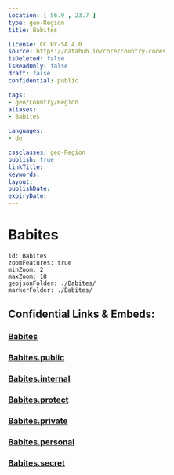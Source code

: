 ```yaml
---
location: [ 56.9 , 23.7 ] 
type: geo-Region
title: Babites

license: CC BY-SA 4.0
source: https://datahub.io/core/country-codes
isDeleted: false
isReadOnly: false
draft: false
confidential: public

tags:
- geo/Country/Region
aliases:
- Babites

Languages:
- de

cssclasses: geo-Region
publish: true
linkTitle: 
keywords: 
layout: 
publishDate: 
expiryDate: 
---
```


# Babites

```leaflet
id: Babites
zoomFeatures: true 
minZoom: 2 
maxZoom: 18
geojsonFolder: ./Babites/
markerFolder: ./Babites/
```


## Confidential Links & Embeds: 

### [Babites](/_Standards/Earth/Continent/Europe/Europe~North/Latvia/Counties/Babites.md) 

### [Babites.public](/_public/Earth/Continent/Europe/Europe~North/Latvia/Counties/Babites.public.md) 

### [Babites.internal](/_internal/Earth/Continent/Europe/Europe~North/Latvia/Counties/Babites.internal.md) 

### [Babites.protect](/_protect/Earth/Continent/Europe/Europe~North/Latvia/Counties/Babites.protect.md) 

### [Babites.private](/_private/Earth/Continent/Europe/Europe~North/Latvia/Counties/Babites.private.md) 

### [Babites.personal](/_personal/Earth/Continent/Europe/Europe~North/Latvia/Counties/Babites.personal.md) 

### [Babites.secret](/_secret/Earth/Continent/Europe/Europe~North/Latvia/Counties/Babites.secret.md)

